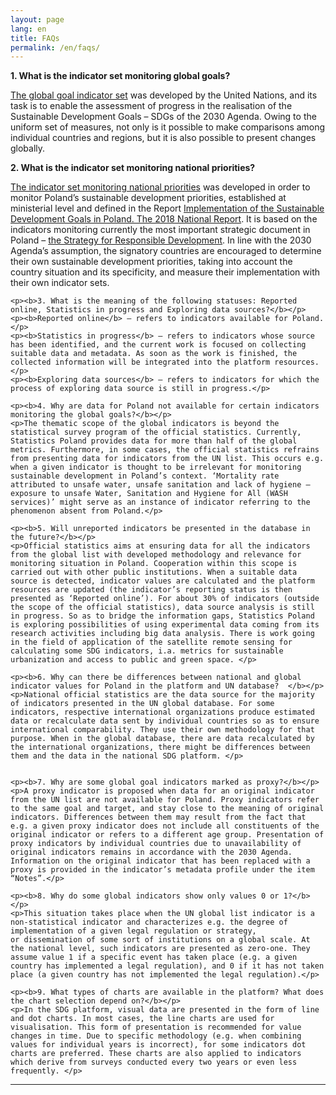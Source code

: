 ```yaml
---
layout: page
lang: en
title: FAQs
permalink: /en/faqs/
---
```

<article>

  <p><b>1. What is the indicator set monitoring global goals?</b></p>
  <p><a title="Go to Sustainable Development Goals – SDGs page" href="https://unstats.un.org/sdgs/indicators/indicators-list/"  target="_blank">The global goal indicator set</a> was developed by the United Nations, and its task is to enable the assessment of progress in the realisation of the Sustainable Development Goals – SDGs of the 2030 Agenda. Owing to the uniform set of measures, not only is it possible to make comparisons among individual countries and regions, but it is also possible to present changes globally.
  </p>

  <p><b>2. What is the indicator set monitoring national priorities?</b></p>
  <p><a title="Go to national indicators" href="{{ site.baseurl }}/en/statistics_nat/">The indicator set monitoring national priorities</a> was developed in order to monitor Poland’s sustainable development priorities, established at ministerial level and defined in the Report
    <a title="Go to Implementation of the Sustainable Development Goals in Poland Report" href="https://www.gov.pl/web/rozwoj-technologia/monitoring-realizacji-agendy-2030"  target="_blank">Implementation of the Sustainable Development Goals in Poland. The 2018 National Report</a>. It is based on the indicators monitoring currently the most important strategic document in Poland – <a title="Open Strategy for Responsible Development" href="https://www.gov.pl/web/fundusze-regiony/informacje-o-strategii-na-rzecz-odpowiedzialnego-rozwoju"  target="_blank">the Strategy for Responsible Development</a>. In line with the 2030 Agenda’s assumption, the signatory countries are encouraged to determine their own sustainable development priorities, taking into account the country situation and its specificity, and measure their implementation with their own indicator sets.    
  </p>

    <p><b>3. What is the meaning of the following statuses: Reported online, Statistics in progress and Exploring data sources?</b></p>
    <p><b>Reported online</b> – refers to indicators available for Poland.</p>
    <p><b>Statistics in progress</b> – refers to indicators whose source has been identified, and the current work is focused on collecting suitable data and metadata. As soon as the work is finished, the collected information will be integrated into the platform resources.</p>
    <p><b>Exploring data sources</b> – refers to indicators for which the process of exploring data source is still in progress.</p>

    <p><b>4. Why are data for Poland not available for certain indicators monitoring the global goals?</b></p>
    <p>The thematic scope of the global indicators is beyond the statistical survey program of the official statistics. Currently, Statistics Poland provides data for more than half of the global metrics. Furthermore, in some cases, the official statistics refrains from presenting data for indicators from the UN list. This occurs e.g. when a given indicator is thought to be irrelevant for monitoring sustainable development in Poland’s context. ‘Mortality rate attributed to unsafe water, unsafe sanitation and lack of hygiene – exposure to unsafe Water, Sanitation and Hygiene for All (WASH services)’ might serve as an instance of indicator referring to the phenomenon absent from Poland.</p>

    <p><b>5. Will unreported indicators be presented in the database in the future?</b></p>
    <p>Official statistics aims at ensuring data for all the indicators from the global list with developed methodology and relevance for monitoring situation in Poland. Cooperation within this scope is carried out with other public institutions. When a suitable data source is detected, indicator values are calculated and the platform resources are updated (the indicator’s reporting status is then presented as ‘Reported online’). For about 30% of indicators (outside the scope of the official statistics), data source analysis is still in progress. So as to bridge the information gaps, Statistics Poland is exploring possibilities of using experimental data coming from its research activities including big data analysis. There is work going in the field of application of the satellite remote sensing for calculating some SDG indicators, i.a. metrics for sustainable urbanization and access to public and green space. </p>

    <p><b>6. Why can there be differences between national and global indicator values for Poland in the platform and UN database?  </b></p>
    <p>National official statistics are the data source for the majority of indicators presented in the UN global database. For some indicators, respective international organizations produce estimated data or recalculate data sent by individual countries so as to ensure international comparability. They use their own methodology for that purpose. When in the global database, there are data recalculated by the international organizations, there might be differences between them and the data in the national SDG platform. </p>


    <p><b>7. Why are some global goal indicators marked as proxy?</b></p>
    <p>A proxy indicator is proposed when data for an original indicator from the UN list are not available for Poland. Proxy indicators refer to the same goal and target, and stay close to the meaning of original indicators. Differences between them may result from the fact that e.g. a given proxy indicator does not include all constituents of the original indicator or refers to a different age group. Presentation of proxy indicators by individual countries due to unavailability of original indicators remains in accordance with the 2030 Agenda. Information on the original indicator that has been replaced with a proxy is provided in the indicator’s metadata profile under the item “Notes”.</p>

    <p><b>8. Why do some global indicators show only values 0 or 1?</b></p>
    <p>This situation takes place when the UN global list indicator is a non-statistical indicator and characterizes e.g. the degree of implementation of a given legal regulation or strategy,
    or dissemination of some sort of institutions on a global scale. At the national level, such indicators are presented as zero-one. They assume value 1 if a specific event has taken place (e.g. a given country has implemented a legal regulation), and 0 if it has not taken place (a given country has not implemented the legal regulation).</p>

    <p><b>9. What types of charts are available in the platform? What does the chart selection depend on?</b></p>
    <p>In the SDG platform, visual data are presented in the form of line and dot charts. In most cases, the line charts are used for visualisation. This form of presentation is recommended for value changes in time. Due to specific methodology (e.g. when combining values for individual years is incorrect), for some indicators dot charts are preferred. These charts are also applied to indicators which derive from surveys conducted every two years or even less frequently. </p>


</article>
<hr>
